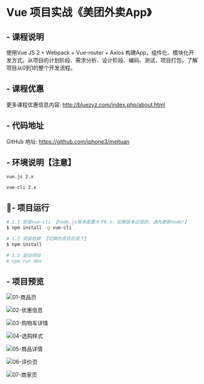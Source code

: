 # Vue 项目实战《美团外卖App》

## - 课程说明
使用Vue JS 2 + Webpack + Vue-router + Axios 构建App，组件化、模块化开发方式。从项目的计划阶段、需求分析、设计阶段、编码、测试、项目打包，了解项目从0到1的整个开发流程。

## - 课程优惠
更多课程优惠信息内容: http://bluezyz.com/index.php/about.html

## - 代码地址
GitHub 地址: https://github.com/iphone3/meituan

## - 环境说明【注意】
`vue.js 2.x`

`vue-cli 2.x`

## - 项目运行
``` bash
# 1.1 安装vue-cli 【node.js版本是要大于6.x，如果版本过低的，请先更新node!】
$ npm install -g vue-cli

# 1.2 安装依赖 【切换的项目目录下】
$ npm install

# 1.3 启动项目
# npm run dev
```

## - 项目预览
![01-商品页](http://bluezyz.com/usr/uploads/2019/10/587669134.png)

![02-优惠信息](http://bluezyz.com/usr/uploads/2019/10/2344939518.png)

![03-购物车详情](http://bluezyz.com/usr/uploads/2019/10/104203074.png)

![04-选购样式](http://bluezyz.com/usr/uploads/2019/10/3358058103.png)

![05-商品详情](http://bluezyz.com/usr/uploads/2019/10/2664403843.png)

![06-评价页](http://bluezyz.com/usr/uploads/2019/10/1336476675.png)

![07-商家页](http://bluezyz.com/usr/uploads/2019/10/656186445.png)
